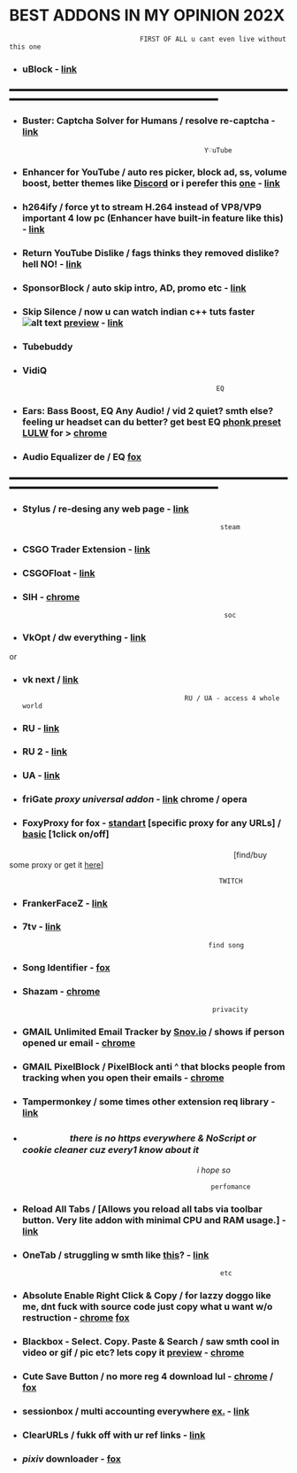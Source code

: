 # BEST ADDONS IN MY OPINION 202X      
                                     FIRST OF ALL u cant even live without this one

+ ### uBlock - [link](https://ublock.org/ "u gay")
▬▬▬▬▬▬▬▬▬▬▬▬▬▬▬▬▬▬▬▬▬▬▬▬▬▬▬▬▬▬▬▬▬▬▬▬▬▬▬▬▬▬▬▬▬▬▬▬▬▬▬▬▬▬▬▬▬▬▬▬▬▬▬

+ ### Buster: Captcha Solver for Humans / resolve re-captcha - [link](https://github.com/dessant/buster "u gay")


                                                    𝚈♡𝚞𝚃𝚞𝚋𝚎

+ ### Enhancer for YouTube / auto res picker, block ad, ss, volume boost, better themes like [Discord](https://i.imgur.com/eX7FVvA.png) or i perefer this [one](https://i.imgur.com/mDlG0rh.png "u gay") -  [link](https://www.mrfdev.com/enhancer-for-youtube "u gay")

+ ### h264ify / force yt to stream H.264 instead of VP8/VP9 important 4 low pc (Enhancer have built-in feature like this) - [link](https://github.com/erkserkserks/h264ify "u gay")

+ ### Return YouTube Dislike  / fags thinks they removed dislike? hell NO! - [link](https://github.com/Anarios/return-youtube-dislike "u gay")

+ ### SponsorBlock / auto skip intro, AD, promo etc - [link](https://sponsor.ajay.app/ "u gay")

+ ### Skip Silence / now u can watch indian c++ tuts faster ![alt text](https://i.imgur.com/oye2M8p.png) [preview](https://youtu.be/os9ybhmoGcE "u gay") - [link](https://github.com/vantezzen/skip-silence "u gay")

+ ### Tubebuddy

+ ### VidiQ


                                                       EQ

+ ### Ears: Bass Boost, EQ Any Audio! / vid 2 quiet? smth else? feeling ur headset can du better? get best EQ [phonk preset LULW](https://i.imgur.com/S6eogMB.png "u gay") for > [chrome](https://chrome.google.com/webstore/detail/ears-bass-boost-eq-any-au/nfdfiepdkbnoanddpianalelglmfooik "u gay")

+ ### Audio Equalizer de / EQ  [fox](https://addons.mozilla.org/ro/firefox/addon/audio-equalizer-wext/ "u gay")

▬▬▬▬▬▬▬▬▬▬▬▬▬▬▬▬▬▬▬▬▬▬▬▬▬▬▬▬▬▬▬▬▬▬▬▬▬▬▬▬▬▬▬▬▬▬▬▬▬▬▬▬▬▬▬▬▬▬▬▬▬▬▬

+ ### Stylus / re-desing any web page - [link](https://add0n.com/stylus.html "u gay")


                                                        steam

+ ### CSGO Trader Extension - [link](https://csgotrader.app "u gay")
+ ### CSGOFloat - [link](https://csgofloat.com/ "u gay")
+ ### SIH - [chrome](https://chrome.google.com/webstore/detail/steam-inventory-helper/cmeakgjggjdlcpncigglobpjbkabhmjl "u gay")


                                                         soc

+ ### VkOpt / dw everything - [link](https://vkopt.net/download/ "u gay")

or

+ ### vk next / [link](https://vknext.net/ "u gay")


                                               RU / UA - access 4 whole world

+ ### RU - [link](https://antizapret.prostovpn.org/ "u gay")

+ ### RU 2  - [link](https://github.com/anticensority/runet-censorship-bypass/ "u gay")

+ ### UA - [link](https://zaborona.help "u gay") 

+ ### friGate *proxy universal addon* - [link](https://fri-gate.org/ "u gay") chrome / opera 

+ ### FoxyProxy for fox -  [standart](https://addons.mozilla.org/en-US/firefox/addon/foxyproxy-standard/ "u gay") [specific proxy for any URLs] / [basic](https://addons.mozilla.org/en-US/firefox/addon/foxyproxy-basic/ "u gay") [1click on/off] 

　　　　　　　　　　　　　　　　　　　　　　　　　　　　　[find/buy some proxy or get it [here](https://lolz.guru/forums/566/ "u gay")]

                                                         TWITCH

+ ### FrankerFaceZ - [link](https://www.frankerfacez.com/ "u gay")

+ ### 7tv - [link](https://7tv.app/ "u gay")


                                                     find song 

+ ### Song Identifier - [fox](https://addons.mozilla.org/en-US/firefox/addon/song-identifier/ "u gay")

+ ### Shazam - [chrome](https://chrome.google.com/webstore/detail/shazam/mmioliijnhnoblpgimnlajmefafdfilb "u gay")


                                                      privacity
+ ### GMAIL  Unlimited Email Tracker by [Snov.io](http://Snov.io) / shows if person opened ur email - [chrome](https://chrome.google.com/webstore/detail/unlimited-email-tracker-b/gojogohjgpelafgaeejgelmplndppifh "u gay")

+ ### GMAIL  PixelBlock / PixelBlock anti ^ that blocks people from tracking when you open their emails - [chrome](https://chrome.google.com/webstore/detail/pixelblock/jmpmfcjnflbcoidlgapblgpgbilinlem "u gay")

+ ### Tampermonkey / some times other extension req library - [link](https://www.tampermonkey.net/ "u gay")

+ ###                   　　　　　             *there is no https everywhere & NoScript or cookie cleaner cuz every1 know about it*  

　　　　　　　　　　　　　　　　　　　　　　　　 *i hope so*


                                                       perfomance

+ ### Reload All Tabs / [Allows you reload all tabs via toolbar button. Very lite addon with minimal CPU and RAM usage.] - [link](https://mybrowseraddon.com/reload-all-tabs.html "u gay") 

+ ### OneTab / struggling w smth like [this](https://i.imgur.com/y21sNkH.png "u gay" )? - [link](https://www.one-tab.com/ "u gay")

                                                        etc

+ ### Absolute Enable Right Click & Copy / for lazzy doggo like me, dnt fuck with source code just copy what u want w/o restruction - [chrome](https://chrome.google.com/webstore/detail/absolute-enable-right-cli/jdocbkpgdakpekjlhemmfcncgdjeiika "u gay") [fox](https://addons.mozilla.org/ru/firefox/addon/absolute-enable-right-click/ "u gay")

+ ### Blackbox - Select. Copy. Paste & Search / saw smth cool in video or gif / pic etc? lets copy it [preview](https://www.youtube.com/embed/ivJMSXzCvM4 "u gay")  - [chrome](https://chrome.google.com/webstore/detail/blackbox-select-copy-past/mcgbeeipkmelnpldkobichboakdfaeon "u gay")

+ ### Cute Save Button / no more reg 4 download lul - [chrome](https://chrome.google.com/webstore/detail/cute-save-button/foblnmhpgiilabdcbnfgoheplajhompg "u gay") / [fox](https://addons.mozilla.org/en-US/firefox/addon/cute-save-button/ "u gay")

+ ### sessionbox / multi accounting everywhere [ex.](https://i.imgur.com/adgSs8K.png "u gay") - [link](https://sessionbox.io "u gay")

+ ### ClearURLs / fukk off with ur ref links - [link](https://docs.clearurls.xyz "u gay")

+  ### ***pixiv*** downloader - [fox](https://addons.mozilla.org/en-US/firefox/addon/px-downloader/ "u gay")
